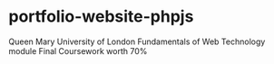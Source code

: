 # portfolio-website-phpjs

Queen Mary University of London 
Fundamentals of Web Technology module
Final Coursework worth 70%
